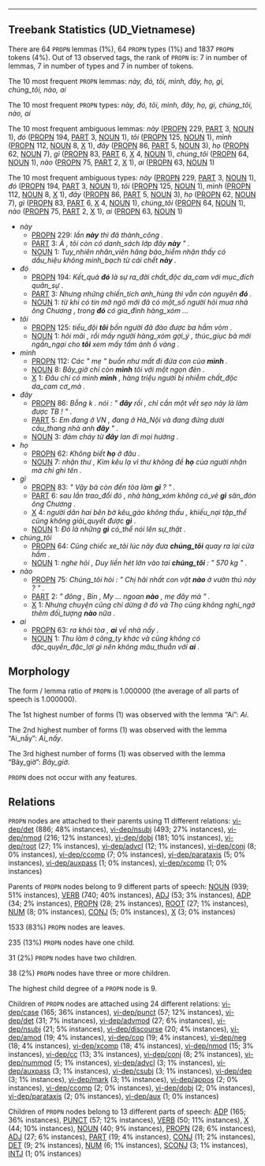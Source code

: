 

--------------------------------------------------------------------------------

## Treebank Statistics (UD_Vietnamese)

There are 64 `PROPN` lemmas (1%), 64 `PROPN` types (1%) and 1837 `PROPN` tokens (4%).
Out of 13 observed tags, the rank of `PROPN` is: 7 in number of lemmas, 7 in number of types and 7 in number of tokens.

The 10 most frequent `PROPN` lemmas: <em>này, đó, tôi, mình, đây, họ, gì, chúng_tôi, nào, ai</em>

The 10 most frequent `PROPN` types:  <em>này, đó, tôi, mình, đây, họ, gì, chúng_tôi, nào, ai</em>

The 10 most frequent ambiguous lemmas: <em>này</em> ([PROPN]() 229, [PART]() 3, [NOUN]() 1), <em>đó</em> ([PROPN]() 194, [PART]() 3, [NOUN]() 1), <em>tôi</em> ([PROPN]() 125, [NOUN]() 1), <em>mình</em> ([PROPN]() 112, [NOUN]() 8, [X]() 1), <em>đây</em> ([PROPN]() 86, [PART]() 5, [NOUN]() 3), <em>họ</em> ([PROPN]() 62, [NOUN]() 7), <em>gì</em> ([PROPN]() 83, [PART]() 6, [X]() 4, [NOUN]() 1), <em>chúng_tôi</em> ([PROPN]() 64, [NOUN]() 1), <em>nào</em> ([PROPN]() 75, [PART]() 2, [X]() 1), <em>ai</em> ([PROPN]() 63, [NOUN]() 1)

The 10 most frequent ambiguous types:  <em>này</em> ([PROPN]() 229, [PART]() 3, [NOUN]() 1), <em>đó</em> ([PROPN]() 194, [PART]() 3, [NOUN]() 1), <em>tôi</em> ([PROPN]() 125, [NOUN]() 1), <em>mình</em> ([PROPN]() 112, [NOUN]() 8, [X]() 1), <em>đây</em> ([PROPN]() 86, [PART]() 5, [NOUN]() 3), <em>họ</em> ([PROPN]() 62, [NOUN]() 7), <em>gì</em> ([PROPN]() 83, [PART]() 6, [X]() 4, [NOUN]() 1), <em>chúng_tôi</em> ([PROPN]() 64, [NOUN]() 1), <em>nào</em> ([PROPN]() 75, [PART]() 2, [X]() 1), <em>ai</em> ([PROPN]() 63, [NOUN]() 1)


* <em>này</em>
  * [PROPN]() 229: <em>lần <b>này</b> thì đã thành_công .</em>
  * [PART]() 3: <em>À , tôi còn có danh_sách lớp đây <b>này</b> " .</em>
  * [NOUN]() 1: <em>Tuy_nhiên nhân_viên hãng bảo_hiểm nhận thấy có dấu_hiệu không minh_bạch từ cái chết <b>này</b> .</em>
* <em>đó</em>
  * [PROPN]() 194: <em>Kết_quả <b>đó</b> là sự ra_đời chất_độc da_cam với mục_đích quân_sự .</em>
  * [PART]() 3: <em>Nhưng những chiến_tích anh_hùng thì vẫn còn nguyên <b>đó</b> .</em>
  * [NOUN]() 1: <em>từ khi có tin mở ngõ mới đã có một_số người hỏi mua nhà ông Chương , trong <b>đó</b> có gia_đình hàng_xóm ...</em>
* <em>tôi</em>
  * [PROPN]() 125: <em>tiểu_đội <b>tôi</b> bốn người đã đào được ba hầm vòm .</em>
  * [NOUN]() 1: <em>hỏi mãi , rồi mấy người hàng_xóm gợi_ý , thúc_giục bà mới ngần_ngại cho <b>tôi</b> xem mấy tấm ảnh ố vàng .</em>
* <em>mình</em>
  * [PROPN]() 112: <em>Các " mẹ " buồn như mất đi đứa con của <b>mình</b> .</em>
  * [NOUN]() 8: <em>Bây_giờ chỉ còn <b>mình</b> tôi với một ngọn đèn .</em>
  * [X]() 1: <em>Đâu chỉ có mình <b>mình</b> , hàng triệu người bị nhiễm chất_độc da_cam cơ_mà .</em>
* <em>đây</em>
  * [PROPN]() 86: <em>Bỗng k . nói : " <b>đây</b> rồi , chỉ cần một vết sẹo này là làm được TB ! " .</em>
  * [PART]() 5: <em>Em đang ở VN , đang ở Hà_Nội và đang đứng dưới cầu_thang nhà anh <b>đây</b> " .</em>
  * [NOUN]() 3: <em>đám cháy từ <b>đây</b> lan đi mọi hướng .</em>
* <em>họ</em>
  * [PROPN]() 62: <em>Không biết <b>họ</b> ở đâu .</em>
  * [NOUN]() 7: <em>nhận thư , Kim kêu lạ vì thư không đề <b>họ</b> của người nhận mà chỉ ghi tên .</em>
* <em>gì</em>
  * [PROPN]() 83: <em>" Vậy bà còn đến tòa làm <b>gì</b> ? " .</em>
  * [PART]() 6: <em>sau lần trao_đổi đó , nhà hàng_xóm không có_vẻ <b>gì</b> săn_đón ông Chương .</em>
  * [X]() 4: <em>người dân hai bên bờ kêu_gào không thấu , khiếu_nại tập_thể cũng không giải_quyết được <b>gì</b> .</em>
  * [NOUN]() 1: <em>Đó là những <b>gì</b> có_thể nói lên sự_thật .</em>
* <em>chúng_tôi</em>
  * [PROPN]() 64: <em>Cũng chiếc xe_tải lúc nãy đưa <b>chúng_tôi</b> quay ra lại cửa hầm .</em>
  * [NOUN]() 1: <em>nghe hỏi , Duy liền hét lớn vào tai <b>chúng_tôi</b> : " 570 kg " .</em>
* <em>nào</em>
  * [PROPN]() 75: <em>Chúng_tôi hỏi : " Chị hãi nhất con vật <b>nào</b> ở vườn thú này ? " .</em>
  * [PART]() 2: <em>" đông , Bin , My ... ngoan <b>nào</b> , mẹ đây mà " .</em>
  * [X]() 1: <em>Nhưng chuyện cũng chỉ dừng ở đó và Thọ cũng không nghi_ngờ thêm đối_tượng <b>nào</b> nữa .</em>
* <em>ai</em>
  * [PROPN]() 63: <em>ra khỏi tòa , <b>ai</b> về nhà nấy .</em>
  * [NOUN]() 1: <em>Thu làm ở công_ty khác và cũng không có đặc_quyền_đặc_lợi gì nên không mâu_thuẫn với <b>ai</b> .</em>

## Morphology

The form / lemma ratio of `PROPN` is 1.000000 (the average of all parts of speech is 1.000000).

The 1st highest number of forms (1) was observed with the lemma “Ai”: <em>Ai</em>.

The 2nd highest number of forms (1) was observed with the lemma “Ai_nấy”: <em>Ai_nấy</em>.

The 3rd highest number of forms (1) was observed with the lemma “Bây_giờ”: <em>Bây_giờ</em>.

`PROPN` does not occur with any features.


## Relations

`PROPN` nodes are attached to their parents using 11 different relations: [vi-dep/det]() (886; 48% instances), [vi-dep/nsubj]() (493; 27% instances), [vi-dep/nmod]() (216; 12% instances), [vi-dep/dobj]() (181; 10% instances), [vi-dep/root]() (27; 1% instances), [vi-dep/advcl]() (12; 1% instances), [vi-dep/conj]() (8; 0% instances), [vi-dep/ccomp]() (7; 0% instances), [vi-dep/parataxis]() (5; 0% instances), [vi-dep/auxpass]() (1; 0% instances), [vi-dep/xcomp]() (1; 0% instances)

Parents of `PROPN` nodes belong to 9 different parts of speech: [NOUN]() (939; 51% instances), [VERB]() (740; 40% instances), [ADJ]() (53; 3% instances), [ADP]() (34; 2% instances), [PROPN]() (28; 2% instances), [ROOT]() (27; 1% instances), [NUM]() (8; 0% instances), [CONJ]() (5; 0% instances), [X]() (3; 0% instances)

1533 (83%) `PROPN` nodes are leaves.

235 (13%) `PROPN` nodes have one child.

31 (2%) `PROPN` nodes have two children.

38 (2%) `PROPN` nodes have three or more children.

The highest child degree of a `PROPN` node is 9.

Children of `PROPN` nodes are attached using 24 different relations: [vi-dep/case]() (165; 36% instances), [vi-dep/punct]() (57; 12% instances), [vi-dep/det]() (31; 7% instances), [vi-dep/advmod]() (27; 6% instances), [vi-dep/nsubj]() (21; 5% instances), [vi-dep/discourse]() (20; 4% instances), [vi-dep/amod]() (19; 4% instances), [vi-dep/cop]() (19; 4% instances), [vi-dep/neg]() (18; 4% instances), [vi-dep/xcomp]() (18; 4% instances), [vi-dep/nmod]() (15; 3% instances), [vi-dep/cc]() (13; 3% instances), [vi-dep/conj]() (8; 2% instances), [vi-dep/nummod]() (5; 1% instances), [vi-dep/advcl]() (3; 1% instances), [vi-dep/auxpass]() (3; 1% instances), [vi-dep/csubj]() (3; 1% instances), [vi-dep/dep]() (3; 1% instances), [vi-dep/mark]() (3; 1% instances), [vi-dep/appos]() (2; 0% instances), [vi-dep/ccomp]() (2; 0% instances), [vi-dep/dobj]() (2; 0% instances), [vi-dep/parataxis]() (2; 0% instances), [vi-dep/aux]() (1; 0% instances)

Children of `PROPN` nodes belong to 13 different parts of speech: [ADP]() (165; 36% instances), [PUNCT]() (57; 12% instances), [VERB]() (50; 11% instances), [X]() (44; 10% instances), [NOUN]() (40; 9% instances), [PROPN]() (28; 6% instances), [ADJ]() (27; 6% instances), [PART]() (19; 4% instances), [CONJ]() (11; 2% instances), [DET]() (9; 2% instances), [NUM]() (6; 1% instances), [SCONJ]() (3; 1% instances), [INTJ]() (1; 0% instances)

